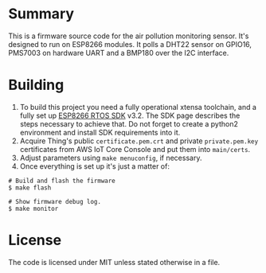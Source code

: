 # Summary

This is a firmware source code for the air pollution monitoring sensor. It's designed to run on ESP8266 modules. It polls a DHT22 sensor on GPIO16, PMS7003 on hardware UART and a BMP180 over the I2C interface.

# Building

1. To build this project you need a fully operational xtensa toolchain, and a fully set up [ESP8266 RTOS SDK](https://github.com/espressif/ESP8266_RTOS_SDK) v3.2. The SDK page describes the steps necessary to achieve that. Do not forget to create a python2 environment and install SDK requirements into it.
2. Acquire Thing's public `certificate.pem.crt` and private `private.pem.key` certificates from AWS IoT Core Console and put them into `main/certs`.
3. Adjust parameters using `make menuconfig`, if necessary.
4. Once everything is set up it's just a matter of:
```
# Build and flash the firmware
$ make flash

# Show firmware debug log.
$ make monitor
```

# License

The code is licensed under MIT unless stated otherwise in a file.
